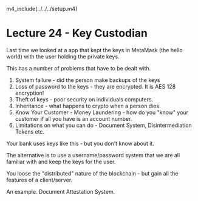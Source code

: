 
m4_include(../../../setup.m4)

# Lecture 24 - Key Custodian

Last time we looked at a app that kept the keys in MetaMask (the hello world) 
with the user holding the private keys.

This has a number of problems that have to be dealt with.

1. System failure - did the person make backups of the keys
2. Loss of password to the keys - they are encrypted.  It is AES 128 encryption!
3. Theft of keys - poor security on individuals computers.
4. Inheritance - what happens to crypto when a person dies.
5. Know Your Customer - Money Laundering - how do you "know" your customer if all you have is an account number.
6. Limitations on what you can do - Document System, Disintermediation Tokens etc.

Your bank uses keys like this - but you don't know about it.

The alternative is to use a username/password system that we are all familiar with
and keep the keys for the user.

You loose the "distributed" nature of the blockchain - but gain all the features of
a client/server.

An example.  Document Attestation System.


